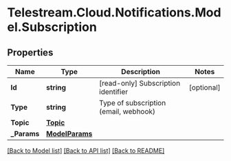 # Telestream.Cloud.Notifications.Model.Subscription
## Properties

Name | Type | Description | Notes
------------ | ------------- | ------------- | -------------
**Id** | **string** | [read-only] Subscription identifier  | [optional] 
**Type** | **string** | Type of subscription (email, webhook)  | 
**Topic** | [**Topic**](Topic.md) |  | 
**_Params** | [**ModelParams**](ModelParams.md) |  | 

[[Back to Model list]](../README.md#documentation-for-models) [[Back to API list]](../README.md#documentation-for-api-endpoints) [[Back to README]](../README.md)

